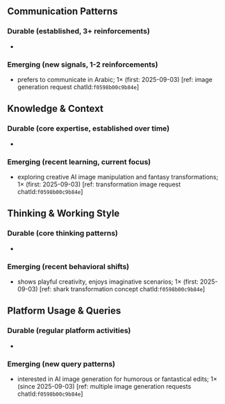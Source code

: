 ## Communication Patterns
### Durable (established, 3+ reinforcements)
- 

### Emerging (new signals, 1-2 reinforcements)
- prefers to communicate in Arabic; 1× (first: 2025-09-03) [ref: image generation request chatId:`f0598b00c9b84e`]

## Knowledge & Context
### Durable (core expertise, established over time)
- 

### Emerging (recent learning, current focus)
- exploring creative AI image manipulation and fantasy transformations; 1× (first: 2025-09-03) [ref: transformation image request chatId:`f0598b00c9b84e`]

## Thinking & Working Style
### Durable (core thinking patterns)
- 

### Emerging (recent behavioral shifts)
- shows playful creativity, enjoys imaginative scenarios; 1× (first: 2025-09-03) [ref: shark transformation concept chatId:`f0598b00c9b84e`]

## Platform Usage & Queries
### Durable (regular platform activities)
- 

### Emerging (new query patterns)
- interested in AI image generation for humorous or fantastical edits; 1× (since 2025-09-03) [ref: multiple image generation requests chatId:`f0598b00c9b84e`]